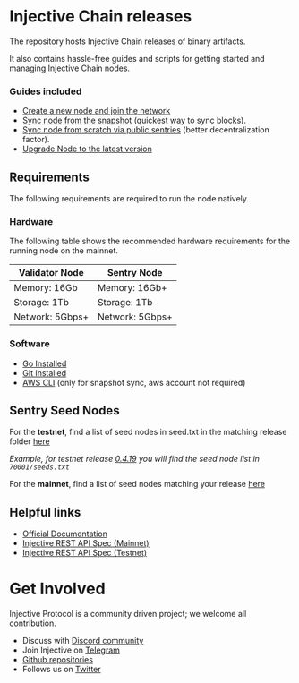 # Injective Chain releases

The repository hosts Injective Chain releases of binary artifacts.

It also contains hassle-free guides and scripts for getting started and managing Injective Chain nodes.

### Guides included

* [Create a new node and join the network](guides/new-node.md)
* [Sync node from the snapshot](guides/sync-node.md) (quickest way to sync blocks).
* [Sync node from scratch via public sentries](guides/sync-node.md) (better decentralization factor).
* [Upgrade Node to the latest version](guides/upgrade-node.md)

## Requirements

The following requirements are required to run the node natively.

### Hardware

The following table shows the recommended hardware requirements for the running node on the mainnet.

| Validator Node | Sentry Node |
| -----------------| ---------------|
| Memory: 16Gb     | Memory: 16Gb+  |
| Storage: 1Tb     | Storage: 1Tb   |
| Network: 5Gbps+  | Network: 5Gbps+|

### Software

* [Go Installed][go-install-link]
* [Git Installed][git-link]
* [AWS CLI][aws-cli-install-link] (only for snapshot sync, aws account not required)

## Sentry Seed Nodes

For the **testnet**, find a list of seed nodes in seed.txt in the matching release folder [here][injective-netconf-test]

*Example, for testnet release [0.4.19](https://github.com/InjectiveLabs/injective-chain-releases/releases/tag/v0.4.19-1656563866)
you will find the seed node list in `70001/seeds.txt`*

For the **mainnet**, find a list of seed nodes matching your release [here][injective-netconf-main]

## Helpful links

* [Official Documentation][injective-docs]
* [Injective REST API Spec (Mainnet)][injective-rest-api-mainnet-link]
* [Injective REST API Spec (Testnet)][injective-rest-api-testnet-link]

# Get Involved

Injective Protocol is a community driven project; we welcome all contribution.

* Discuss with [Discord community][discord-community-link]
* Join Injective on [Telegram][telegram-community-link]
* [Github repositories][injective-github-repo]
* Follows us on [Twitter][injective-twitter-link]

[sync-node-link]:
[create-node-link]:
[upgrade-node-link]: https://docs.injective.network/docs/staking/mainnet/validate-on-mainnet/upgrading-your-node
[go-install-link]: https://golang.org/doc/install
[git-link]:https://github.com/git-guides/install-git
[aws-cli-install-link]: https://docs.aws.amazon.com/cli/latest/userguide/cli-chap-install.html
[discord-community-link]: https://discord.com/invite/injective
[telegram-community-link]: https://t.me/joininjective
[injective-rest-api-testnet-link]: https://testnet.lcd.injective.dev/swagger/#/
[injective-rest-api-mainnet-link]: https://lcd.injective.network/swagger/#/
[injective-github-repo]: https://github.com/InjectiveLabs
[injective-docs]: https://chain.injective.network/
[injective-twitter-link]: https://twitter.com/InjectiveLabs
[injective-netconf-test]: https://github.com/InjectiveLabs/testnet-config/tree/master/staking
[injective-netconf-main]:https://github.com/InjectiveLabs/mainnet-config
